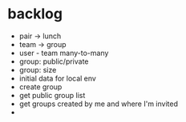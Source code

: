 # backlog
* pair -> lunch
* team -> group
* user *-* team many-to-many
* group: public/private
* group: size
* initial data for local env
* create group
* get public group list
* get groups created by me and where I'm invited
*
